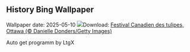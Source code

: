 ## History Bing Wallpaper
Wallpaper date: 2025-05-10
![](https://www.bing.com/th?id=OHR.Tulip25Fest_FR-CA1899692626_UHD.jpg&w=1000)Download: [Festival Canadien des tulipes, Ottawa (© Danielle Donders/Getty Images)](https://www.bing.com/th?id=OHR.Tulip25Fest_FR-CA1899692626_UHD.jpg)

Auto get programm by LtgX
